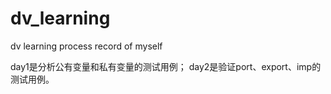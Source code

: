 # dv_learning
dv learning process record of myself

day1是分析公有变量和私有变量的测试用例；
day2是验证port、export、imp的测试用例。


